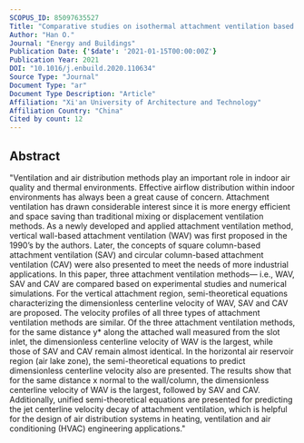 ```yaml
---
SCOPUS_ID: 85097635527
Title: "Comparative studies on isothermal attachment ventilation based on vertical walls, square and circular columns"
Author: "Han O."
Journal: "Energy and Buildings"
Publication Date: {'$date': '2021-01-15T00:00:00Z'}
Publication Year: 2021
DOI: "10.1016/j.enbuild.2020.110634"
Source Type: "Journal"
Document Type: "ar"
Document Type Description: "Article"
Affiliation: "Xi'an University of Architecture and Technology"
Affiliation Country: "China"
Cited by count: 12
---
```


## Abstract
"Ventilation and air distribution methods play an important role in indoor air quality and thermal environments. Effective airflow distribution within indoor environments has always been a great cause of concern. Attachment ventilation has drawn considerable interest since it is more energy efficient and space saving than traditional mixing or displacement ventilation methods. As a newly developed and applied attachment ventilation method, vertical wall-based attachment ventilation (WAV) was first proposed in the 1990’s by the authors. Later, the concepts of square column-based attachment ventilation (SAV) and circular column-based attachment ventilation (CAV) were also presented to meet the needs of more industrial applications. In this paper, three attachment ventilation methods— i.e., WAV, SAV and CAV are compared based on experimental studies and numerical simulations. For the vertical attachment region, semi-theoretical equations characterizing the dimensionless centerline velocity of WAV, SAV and CAV are proposed. The velocity profiles of all three types of attachment ventilation methods are similar. Of the three attachment ventilation methods, for the same distance y* along the attached wall measured from the slot inlet, the dimensionless centerline velocity of WAV is the largest, while those of SAV and CAV remain almost identical. In the horizontal air reservoir region (air lake zone), the semi-theoretical equations to predict dimensionless centerline velocity also are presented. The results show that for the same distance x normal to the wall/column, the dimensionless centerline velocity of WAV is the largest, followed by SAV and CAV. Additionally, unified semi-theoretical equations are presented for predicting the jet centerline velocity decay of attachment ventilation, which is helpful for the design of air distribution systems in heating, ventilation and air conditioning (HVAC) engineering applications."
